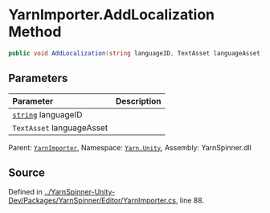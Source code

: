 # YarnImporter.AddLocalization Method


```csharp
public void AddLocalization(string languageID, TextAsset languageAsset)
```

## Parameters
|Parameter|Description|
|:---|:---|
|[`string`](https://docs.microsoft.com/dotnet/api/System.String) languageID||
|`TextAsset` languageAsset||


<div class="class-metadata">

Parent: [`YarnImporter`](/api/csharp/yarn.unity/yarnimporter.md), Namespace: [`Yarn.Unity`](/api/csharp/yarn.unity/README.md), Assembly: YarnSpinner.dll
</div>

## Source
Defined in [../YarnSpinner-Unity-Dev/Packages/YarnSpinner/Editor/YarnImporter.cs](https://github.com/YarnSpinnerTool/YarnSpinner-Unity//blob/develop/Editor/YarnImporter.cs#L88), line 88.

